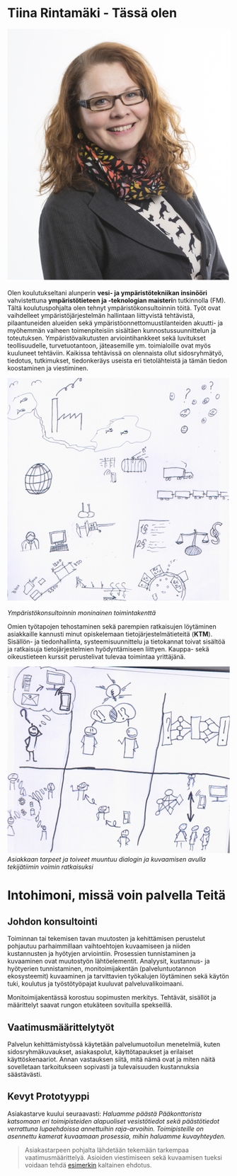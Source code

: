 # Tiina Rintamäki - Tässä olen
![OmaKuva](https://raw.githubusercontent.com/rinwall-admin/MyProfile/master/omakuva600x.png)

Olen koulutukseltani alunperin **vesi- ja ympäristötekniikan insinööri** vahvistettuna **ympäristötieteen ja -teknologian maisteri**n tutkinnolla (FM). Tältä koulutuspohjalta olen tehnyt ympäristökonsultoinnin töitä. Työt ovat vaihdelleet ympäristöjärjestelmän hallintaan liittyvistä tehtävistä, pilaantuneiden alueiden sekä ympäristöonnettomuustilanteiden akuutti- ja myöhemmän vaiheen toimenpiteisiin sisältäen kunnostussuunnittelun ja toteutuksen. Ympäristövaikutusten arviointihankkeet sekä luvitukset teollisuudelle, turvetuotantoon, jäteasemille  ym. toimialoille ovat myös kuuluneet tehtäviin. Kaikissa tehtävissä on olennaista ollut sidosryhmätyö, tiedotus, tutkimukset, tiedonkeräys useista eri tietolähteistä ja tämän tiedon koostaminen ja viestiminen.

![Ympäristö](https://raw.githubusercontent.com/rinwall-admin/MyProfile/master/Ymp%C3%A4rist%C3%B6600x.png)

*Ympäristökonsultoinnin moninainen toimintakenttä*

Omien työtapojen tehostaminen sekä parempien ratkaisujen löytäminen asiakkaille kannusti minut opiskelemaan tietojärjestelmätieteitä (**KTM**). Sisällön- ja tiedonhallinta, systeemisuunnittelu ja tietokannat toivat sisältöä ja ratkaisuja tietojärjestelmien hyödyntämiseen liittyen. Kauppa- sekä oikeustieteen kurssit perustelivat tulevaa toimintaa yrittäjänä.

![Tietojärjestelmäkehitys](https://raw.githubusercontent.com/rinwall-admin/MyProfile/master/Tietoj%C3%A4rjestelm%C3%A4kehitys600x.png)
*Asiakkaan tarpeet ja toiveet muuntuu dialogin ja kuvaamisen avulla tekijätiimin voimin ratkaisuksi*

# Intohimoni, missä voin palvella Teitä
## Johdon konsultointi
Toiminnan tai tekemisen tavan muutosten ja kehittämisen perustelut pohjautuu parhaimmillaan vaihtoehtojen kuvaamiseen ja niiden kustannusten ja hyötyjen arviointiin. Prosessien tunnistaminen ja kuvaaminen ovat muutostyön lähtöelementit. Analyysit, kustannus- ja hyötyerien tunnistaminen, monitoimijakentän (palveluntuotannon ekosysteemit) kuvaaminen ja tarvittavien työkalujen löytäminen sekä käytön tuki, koulutus ja työstötyöpajat kuuluvat palveluvalikoimaani.

Monitoimijakentässä korostuu sopimusten merkitys. Tehtävät, sisällöt ja määrittelyt saavat rungon etukäteen sovituilla spekseillä.

## Vaatimusmäärittelytyöt
Palvelun kehittämistyössä käytetään palvelumuotoilun menetelmiä, kuten sidosryhmäkuvaukset, asiakaspolut, käyttötapaukset ja erilaiset käyttöskenaariot. Annan vastauksen siitä, mitä nämä ovat ja miten näitä sovelletaan tarkoitukseen sopivasti ja tulevaisuuden kustannuksia säästävästi.

## Kevyt Prototyyppi
Asiakastarve kuului seuraavasti:
*Haluamme päästä Pääkonttorista katsomaan eri toimipisteiden alapuoliset vesistötiedot sekä päästötiedot verrattuna lupaehdoissa annettuihin raja-arvoihin. Toimipisteille on asennettu kamerat kuvaamaan prosessia, mihin haluamme kuvayhteyden.*
> Asiakastarpeen pohjalta lähdetään tekemään tarkempaa vaatimusmäärittelyä. Asioiden viestimiseen sekä kuvaamisen tueksi voidaan tehdä [esimerkin](https://www.fluidui.com/editor/live/preview/p_hvHnFlQ0McEx23xBLLL0tfmZlpTvAtpi.1487523689134) kaltainen ehdotus.
